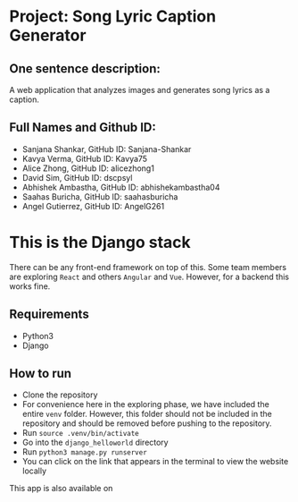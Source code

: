 # Project: Song Lyric Caption Generator 

## One sentence description: 

A web application that analyzes images and generates song lyrics as a caption. 

## Full Names and Github ID: 

- Sanjana Shankar, GitHub ID: Sanjana-Shankar 
- Kavya Verma, GitHub ID: Kavya75 
- Alice Zhong, GitHub ID: alicezhong1 
- David Sim, GitHub ID: dscpsyl 
- Abhishek Ambastha, GitHub ID: abhishekambastha04 
- Saahas Buricha, GitHub ID: saahasburicha 
- Angel Gutierrez, GitHub ID: AngelG261

# This is the Django stack
There can be any front-end framework on top of this. Some team members are exploring `React` and others `Angular` and `Vue`. However, for a backend this works fine.

## Requirements
- Python3
- Django

## How to run
- Clone the repository
- For convenience here in the exploring phase, we have included the entire `venv` folder. However, this folder should not be included in the repository and should be removed before pushing to the repository.
- Run `source .venv/bin/activate`
- Go into the `django_helloworld` directory
- Run `python3 manage.py runserver`
- You can click on the link that appears in the terminal to view the website locally

This app is also available on 